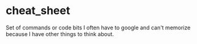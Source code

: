 # cheat_sheet
Set of commands or code bits I often have to google and can't memorize because I have other things to think about.
